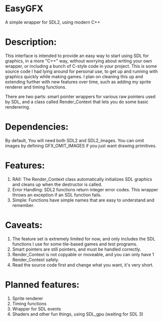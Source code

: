 # EasyGFX
A simple wrapper for SDL2, using modern C++

# Description:
This interface is intended to provide an easy way to start using SDL for graphics, in a more "C++" way, without worrying about writing your own wrapper, or including a bunch of C-style code in your project.
This is some source code I had lying around for personal use, to get up and running with graphics quickly while making games. I plan on cleaning this up and extending further with new features over time, such as adding my
sprite renderer and timing functions.

There are two parts: smart pointer wrappers for various raw pointers used by SDL, and a class called Render_Context that lets you do some basic renderering.

# Dependencies:
By default, You will need both SDL2 and SDL2_images. You can omit images by defining GFX_OMIT_IMAGES if you just want drawing primitives.

# Features:
1. RAII: The Render_Context class automatically initializes SDL graphics and cleans up when the destructor is called.
2. Error Handling: SDL2 functions return integer error codes. This wrapper throws an exception if an SDL function fails.
3. Simple: Functions have simple names that are easy to understand and remember.

# Caveats:
1. The feature set is extremely limited for now, and only includes the SDL functions I use for some tile-based games and test programs.
2. Smart pointers are still pointers, and must be handled correctly.
3. Render_Context is not copyable or moveable, and you can only have 1 Render_Context safely.
4. Read the source code first and change what you want, it's very short.

# Planned features:
1. Sprite renderer
2. Timing functions
3. Wrapper for SDL events
4. Shaders and other fun things, using SDL_gpu (waiting for SDL 3)
